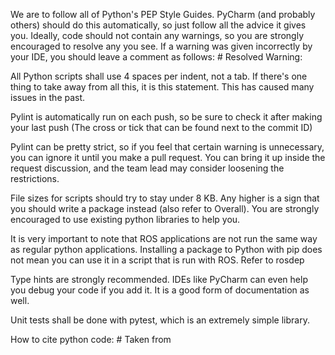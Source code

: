 We are to follow all of Python's PEP Style Guides. PyCharm (and probably others) should do this automatically, so just follow all the advice it gives you. Ideally, code should not contain any warnings, so you are strongly encouraged to resolve any you see. If a warning was given incorrectly by your IDE, you should leave a comment as follows:  # Resolved Warning: <explanation>

All Python scripts shall use 4 spaces per indent, not a tab. If there's one thing to take away from all this, it is this statement. This has caused many issues in the past.

Pylint is automatically run on each push, so be sure to check it after making your last push (The cross or tick that can be found next to the commit ID)

Pylint can be pretty strict, so if you feel that certain warning is unnecessary, you can ignore it until you make a pull request. You can bring it up inside the request discussion, and the team lead may consider loosening the restrictions.

File sizes for scripts should try to stay under 8 KB. Any higher is a sign that you should write a package instead (also refer to Overall). You are strongly encouraged to use existing python libraries to help you.

It is very important to note that ROS applications are not run the same way as regular python applications. Installing a package to Python with pip does not mean you can use it in a script that is run with ROS. Refer to rosdep

Type hints are strongly recommended. IDEs like PyCharm can even help you debug your code if you add it. It is a good form of documentation as well.

Unit tests shall be done with pytest, which is an extremely simple library.

How to cite python code:  # Taken from <web link>
